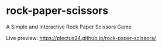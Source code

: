 # rock-paper-scissors

A Simple and Interactive Rock Paper Scissors Game

Live preview: https://plectus24.github.io/rock-paper-scissors/
